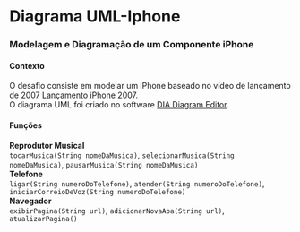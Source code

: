 # Diagrama UML-Iphone

### Modelagem e Diagramação de um Componente iPhone

#### Contexto
O desafio consiste em modelar um iPhone baseado no vídeo de lançamento de 2007 [Lançamento iPhone 2007](https://www.youtube.com/watch?v=9ou608QQRq8).  
O diagrama UML foi criado no software [DIA Diagram Editor](http://dia-installer.de/index.html.en).

#### Funções
**Reprodutor Musical**  
	`tocarMusica(String nomeDaMusica)`, `selecionarMusica(String nomeDaMusica)`, `pausarMusica(String nomeDaMusica)`  
**Telefone**  
	`ligar(String numeroDoTelefone)`, `atender(String numeroDoTelefone)`, `iniciarCorreioDeVoz(String numeroDoTelefone)`  
**Navegador**  
	`exibirPagina(String url)`, `adicionarNovaAba(String url)`, `atualizarPagina()`
